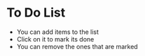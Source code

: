 # To Do List
- You can add items to the list
- Click on it to mark its done
- You can remove the ones that are marked
